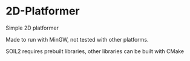 # 2D-Platformer
Simple 2D platformer

Made to run with MinGW, not tested with other platforms.

SOIL2 requires prebuilt libraries, other libraries can be built with CMake


